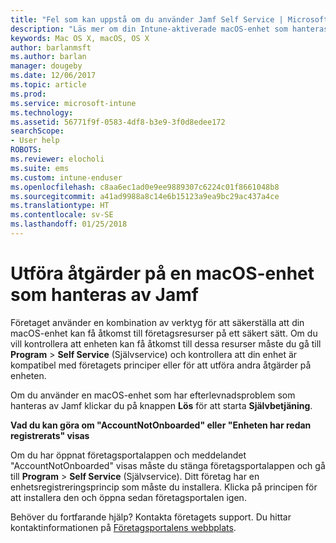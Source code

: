 ```yaml
---
title: "Fel som kan uppstå om du använder Jamf Self Service | Microsoft Docs"
description: "Läs mer om din Intune-aktiverade macOS-enhet som hanteras av Jamf."
keywords: Mac OS X, macOS, OS X
author: barlanmsft
ms.author: barlan
manager: dougeby
ms.date: 12/06/2017
ms.topic: article
ms.prod: 
ms.service: microsoft-intune
ms.technology: 
ms.assetid: 56771f9f-0583-4df8-b3e9-3f0d8edee172
searchScope:
- User help
ROBOTS: 
ms.reviewer: elocholi
ms.suite: ems
ms.custom: intune-enduser
ms.openlocfilehash: c8aa6ec1ad0e9ee9889307c6224c01f8661048b8
ms.sourcegitcommit: a41ad9988a8c14e6b15123a9ea9bc29ac437a4ce
ms.translationtype: HT
ms.contentlocale: sv-SE
ms.lasthandoff: 01/25/2018
---
```

# <a name="performing-actions-on-a-macos-device-managed-by-jamf"></a>Utföra åtgärder på en macOS-enhet som hanteras av Jamf

Företaget använder en kombination av verktyg för att säkerställa att din macOS-enhet kan få åtkomst till företagsresurser på ett säkert sätt. Om du vill kontrollera att enheten kan få åtkomst till dessa resurser måste du gå till **Program** > **Self Service** (Självservice) och kontrollera att din enhet är kompatibel med företagets principer eller för att utföra andra åtgärder på enheten.

Om du använder en macOS-enhet som har efterlevnadsproblem som hanteras av Jamf klickar du på knappen **Lös** för att starta **Självbetjäning**.

__Vad du kan göra om "AccountNotOnboarded" eller "Enheten har redan registrerats" visas__

Om du har öppnat företagsportalappen och meddelandet "AccountNotOnboarded" visas måste du stänga företagsportalappen och gå till **Program** > **Self Service** (Självservice). Ditt företag har en enhetsregistreringsprincip som måste du installera. Klicka på principen för att installera den och öppna sedan företagsportalen igen.

Behöver du fortfarande hjälp? Kontakta företagets support. Du hittar kontaktinformationen på [Företagsportalens webbplats](https://portal.manage.microsoft.com#HelpDeskDialog).
